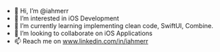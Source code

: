 - 👋 Hi, I’m @iahmerr
- 👀 I’m interested in iOS Development
- 🌱 I’m currently learning implementing clean code, SwiftUI, Combine.
- 💞️ I’m looking to collaborate on iOS Applications
- 📫 Reach me on www.linkedin.com/in/iahmerr

<!---
iahmerr/iahmerr is a ✨ special ✨ repository because its `README.md` (this file) appears on your GitHub profile.
You can click the Preview link to take a look at your changes.
--->
